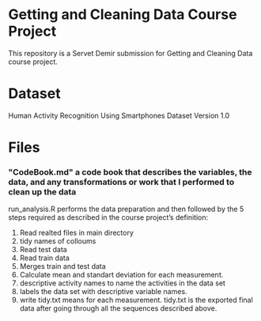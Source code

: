 # Getting and Cleaning Data Course Project
 This repository is a Servet Demir submission for Getting and Cleaning Data course project. 
 
# Dataset
Human Activity Recognition Using Smartphones Dataset
Version 1.0
# Files
### "CodeBook.md" a code book that describes the variables, the data, and any transformations or work that I performed to clean up the data
run_analysis.R performs the data preparation and then followed by the 5 steps required as described in the course project’s definition:

1. Read realted files in main directory
2. tidy names of colloums
3. Read test data
4. Read train data
5. Merges train and test data
6. Calculate mean and standart deviation for each measurement.
7. descriptive activity names to name the activities in the data set
8. labels the data set with descriptive variable names.
9. write tidy.txt means  for each measurement.
tidy.txt is the exported final data after going through all the sequences described above.
